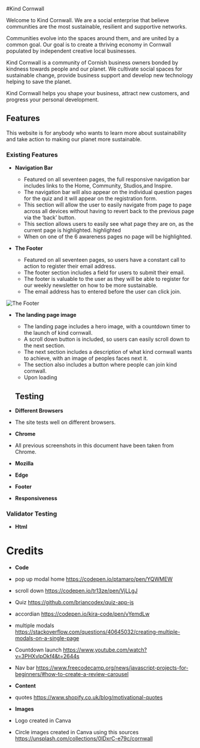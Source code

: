 #Kind Cornwall

Welcome to Kind Cornwall. We are a social enterprise that believe communities are the most sustainable, resilient and supportive networks. 

Communities evolve into the spaces around them, and are united by a common goal. Our goal is to create a thriving economy in Cornwall populated by independent creative local businesses.

Kind Cornwall is a community of Cornish business owners bonded by kindness towards people and our planet. We cultivate social spaces for sustainable change, provide business support and develop new technology helping to save the planet.

Kind Cornwall helps you shape your business, attract new customers, and progress your personal development. 

## Features 

This website is for anybody who wants to learn more about sustainability and take action to making our planet more sustainable.

### Existing Features

- __Navigation Bar__

  - Featured on all seventeen pages, the full responsive navigation bar includes links to the Home, Community, Studios,and Inspire.
  - The navigation bar will also appear on the individual question pages for the quiz and it will appear on the registration form.
  - This section will allow the user to easily navigate from page to page across all devices without having to revert back to the previous page via the ‘back’ button.
  - This section allows users to easily see what page they are on, as the current page is highlighted. highlighted 
  - When on one of the 6 awareness pages no page will be highlighted.


- __The Footer__

  - Featured on all seventeen pages, so users have a constant call to action to register their email address.
  - The footer section includes a field for users to submit their email.
  - The footer is valuable to the user as they will be able to register for our weekly newsletter on how to be more sustainable.
  - The email address has to entered before the user can click join.

![The Footer](markdown/images/footer.png)

- __The landing page image__

  - The landing page includes a hero image, with a countdown timer to the launch of kind cornwall.
  - A scroll down button is included, so users can easily scroll down to the next section.
  - The next section includes a description of what kind cornwall wants to achieve, with an image of peoples faces next it.
  - The section also includes a button where people can join kind cornwall.
  - Upon loading 
  
  ## Testing 

- __Different Browsers__

 - The site tests well on different browsers.

- __Chrome__

 - All previous screenshots in this document have been taken from Chrome.

- __Mozilla__


- __Edge__


- __Footer__



- __Responsiveness__



### Validator Testing 

- __Html__


# Credits
- __Code__

- pop up modal home https://codepen.io/ptamaro/pen/YQWMEW
- scroll down https://codepen.io/tr13ze/pen/VjLLgJ
- Quiz https://github.com/briancodex/quiz-app-js
- accordian https://codepen.io/kira-code/pen/vYemdLw
- multiple modals https://stackoverflow.com/questions/40645032/creating-multiple-modals-on-a-single-page
- Countdown launch https://www.youtube.com/watch?v=3PHXvlpOkf4&t=2644s
- Nav bar https://www.freecodecamp.org/news/javascript-projects-for-beginners/#how-to-create-a-review-carousel


- __Content__
- quotes https://www.shopify.co.uk/blog/motivational-quotes

- __Images__
- Logo created in Canva
- Circle images created in Canva using this sources https://unsplash.com/collections/0IDxrC-e79c/cornwall

